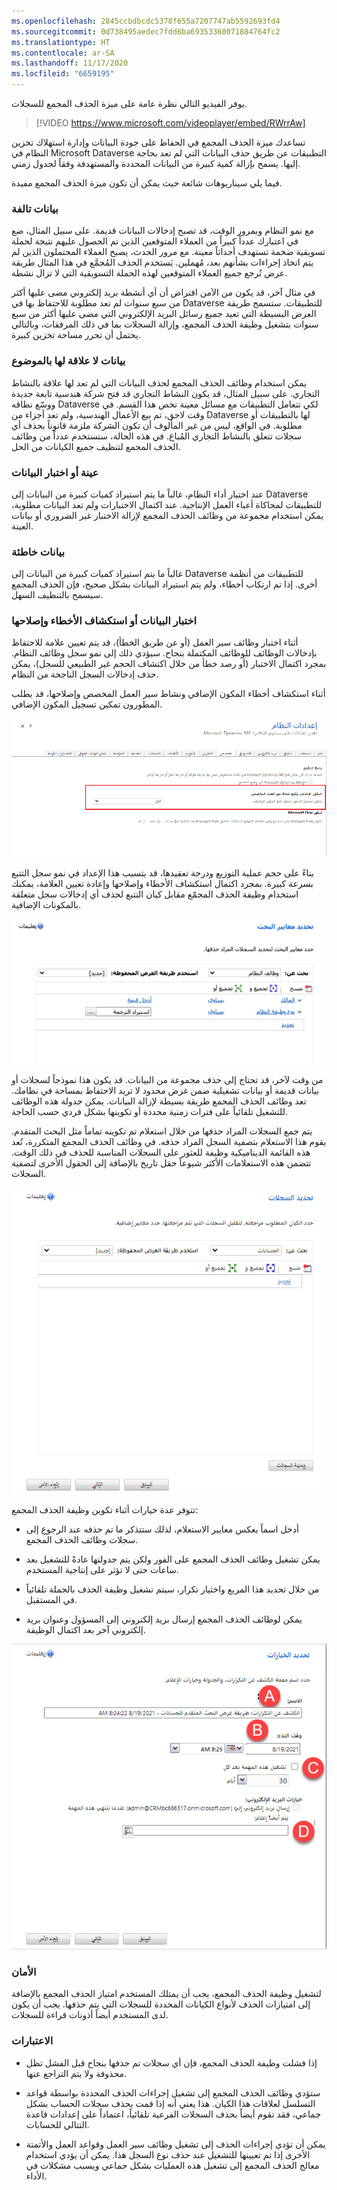 ```yaml
---
ms.openlocfilehash: 2845ccbdbcdc5378f655a7207747ab5592693fd4
ms.sourcegitcommit: 0d738495aedec7fdd6ba69353360071884764fc2
ms.translationtype: HT
ms.contentlocale: ar-SA
ms.lasthandoff: 11/17/2020
ms.locfileid: "6659195"
---
```

يوفر الفيديو التالي نظرة عامة على ميزة الحذف المجمع للسجلات.

> [!VIDEO https://www.microsoft.com/videoplayer/embed/RWrrAw]

تساعدك ميزة الحذف المجمع في الحفاظ على جودة البيانات وإدارة استهلاك تخزين النظام في Microsoft Dataverse التطبيقات عن طريق حذف البيانات التي لم تعد بحاجة إليها. يسمح بإزالة كمية كبيرة من البيانات المحددة والمستهدفة وفقاً لجدول زمني.

فيما يلي سيناريوهات شائعة حيث يمكن أن تكون ميزة الحذف المجمع مفيدة.

### <a name="stale-data"></a>بيانات تالفة

مع نمو النظام وبمرور الوقت، قد تصبح إدخالات البيانات قديمة. على سبيل المثال، ضع في اعتبارك عدداً كبيراً من العملاء المتوقعين الذين تم الحصول عليهم نتيجة لحملة تسويقية ضخمة تستهدف أحداثاً معينة. مع مرور الحدث، يصبح العملاء المحتملون الذين لم يتم اتخاذ إجراءات بشأنهم بعد، مُهملين. يَستخدم الحذف المُجمَّع في هذا المثال طريقة عرض تُرجع جميع العملاء المتوقعين لهذه الحملة التسويقية التي لا تزال نشطة.

في مثال آخر، قد يكون من الآمن افتراض أن أي أنشطة بريد إلكتروني مضى عليها أكثر من سبع سنوات لم تعد مطلوبة للاحتفاظ بها في Dataverse للتطبيقات. ستسمح طريقة العرض البسيطة التي تعيد جميع رسائل البريد الإلكتروني التي مضى عليها أكثر من سبع سنوات بتشغيل وظيفة الحذف المجمع، وإزالة السجلات بما في ذلك المرفقات، وبالتالي يحتمل أن تحرر مساحة تخزين كبيرة.

### <a name="irrelevant-data"></a>بيانات لا علاقة لها بالموضوع

يمكن استخدام وظائف الحذف المجمع لحذف البيانات التي لم تعد لها علاقة بالنشاط التجاري. على سبيل المثال، قد يكون النشاط التجاري قد فتح شركة هندسية تابعة جديدة ووسّع نطاقه Dataverse لكي تتعامل التطبيقات مع مسائل معينة تخص هذا القسم. في وقت لاحق، تم بيع الأعمال الهندسية، ولم تعد أجزاء من Dataverse لها بالتطبيقات أو مطلوبة. في الواقع، ليس من غير المألوف أن تكون الشركة ملزمة قانوناً بحذف أي سجلات تتعلق بالنشاط التجاري المُباع. في هذه الحالة، ستستخدم عدداً من وظائف الحذف المجمع لتنظيف جميع الكيانات من الحل.

### <a name="sample-or-test-data"></a>عينة أو اختبار البيانات

عند اختبار أداء النظام، غالباً ما يتم استيراد كميات كبيرة من البيانات إلى Dataverse للتطبيقات لمحاكاة أعباء العمل الإنتاجية. عند اكتمال الاختبارات ولم تعد البيانات مطلوبة، يمكن استخدام مجموعة من وظائف الحذف المجمع لإزالة الاختبار غير الضروري أو بيانات العينة.

### <a name="erroneous-data"></a>بيانات خاطئة

غالباً ما يتم استيراد كميات كبيرة من البيانات إلى Dataverse للتطبيقات من أنظمة أخرى. إذا تم ارتكاب أخطاء، ولم يتم استيراد البيانات بشكل صحيح، فإن الحذف المجمع سيسمح بالتنظيف السهل. 

### <a name="test-or-troubleshooting-data"></a>اختبار البيانات أو استكشاف الأخطاء وإصلاحها

أثناء اختبار وظائف سير العمل (أو عن طريق الخطأ)، قد يتم تعيين علامة للاحتفاظ بإدخالات الوظائف للوظائف المكتملة بنجاح. سيؤدي ذلك إلى نمو سجل وظائف النظام. بمجرد اكتمال الاختبار (أو رصد خطأ من خلال اكتشاف الحجم غير الطبيعي للسجل)، يمكن حذف إدخالات السجل الناجحة من النظام.

أثناء استكشاف أخطاء المكون الإضافي ونشاط سير العمل المخصص وإصلاحها، قد يطلب المطورون تمكين تسجيل المكون الإضافي. 

![لقطة شاشة لإعدادات النظام لتتبع سير العمل](../media/T2_BulkDeleteCommonUses_image1.png)

بناءً على حجم عملية التوزيع ودرجة تعقيدها، قد يتسبب هذا الإعداد في نمو سجل التتبع بسرعة كبيرة. بمجرد اكتمال استكشاف الأخطاء وإصلاحها وإعادة تعيين العلامة، يمكنك استخدام وظيفة الحذف المجمّع مقابل كيان التتبع لحذف أي إدخالات سجل متعلقة بالمكونات الإضافية.

![لقطة شاشة لمعايير البحث التي يتم تحديدها](../media/T2_BulkDeleteCommonUses_image2.png)

 من وقت لآخر، قد تحتاج إلى حذف مجموعة من البيانات. قد يكون هذا نموذجاً لسجلات أو بيانات قديمة أو بيانات تشغيلية ضمن غرض محدود لا تريد الاحتفاظ بمساحة في نظامك. تعد وظائف الحذف المجمع طريقة بسيطة لإزالة البيانات. يمكن جدولة هذه الوظائف للتشغيل تلقائياً على فترات زمنية محددة أو تكوينها بشكل فردي حسب الحاجة. 

يتم جمع السجلات المراد حذفها من خلال استعلام تم تكوينه تماماً مثل البحث المتقدم. يقوم هذا الاستعلام بتصفية السجل المراد حذفه. في وظائف الحذف المجمع المتكررة، تُعد هذه القائمة الديناميكية وظيفة للعثور على السجلات المناسبة للحذف في ذلك الوقت. تتضمن هذه الاستعلامات الأكثر شيوعاً حقل تاريخ بالإضافة إلى الحقول الأخرى لتصفية السجلات. 

![لقطة شاشة توضح تحديد معايير البحث للحذف](../media/L3_Configure_Bulk_Delete_Jobs_image1.png)

تتوفر عدة خيارات أثناء تكوين وظيفة الحذف المجمع:

- أدخل اسماً يعكس معايير الاستعلام، لذلك ستتذكر ما تم حذفه عند الرجوع إلى سجلات وظائف الحذف المجمع.

- يمكن تشغيل وظائف الحذف المجمع على الفور ولكن يتم جدولتها عادةً للتشغيل بعد ساعات حتى لا تؤثر على إنتاجية المستخدم. 

- من خلال تحديد هذا المربع واختيار تكرار، سيتم تشغيل وظيفة الحذف بالجملة تلقائياً في المستقبل. 

- يمكن لوظائف الحذف المجمع إرسال بريد إلكتروني إلى المسؤول وعنوان بريد إلكتروني آخر بعد اكتمال الوظيفة. 

![لقطة شاشة تعرض خيارات تسمية وجدولة وظيفة الحذف المجمع](../media/L3_Configure_Bulk_Delete_Jobs_image2.png)

### <a name="security"></a>الأمان
لتشغيل وظيفة الحذف المجمع، يجب أن يمتلك المستخدم امتياز الحذف المجمع بالإضافة إلى امتيازات الحذف لأنواع الكيانات المحددة للسجلات التي يتم حذفها. يجب أن يكون لدى المستخدم أيضاً أذونات قراءة للسجلات. 

### <a name="considerations"></a>الاعتبارات
- إذا فشلت وظيفة الحذف المجمع، فإن أي سجلات تم حذفها بنجاح قبل الفشل تظل محذوفة ولا يتم التراجع عنها. 

- ستؤدي وظائف الحذف المجمع إلى تشغيل إجراءات الحذف المحددة بواسطة قواعد التسلسل لعلاقات هذا الكيان. هذا يعني أنه إذا قمت بحذف سجلات الحساب بشكل جماعي، فقد تقوم أيضاً بحذف السجلات الفرعية تلقائياً، اعتماداً على إعدادات قاعدة التتالي للحسابات. 

- يمكن أن تؤدي إجراءات الحذف إلى تشغيل وظائف سير العمل وقواعد العمل والأتمتة الأخرى إذا تم تعيينها للتشغيل عند حذف نوع السجل هذا. يمكن أن يؤدي استخدام معالج الحذف المجمع إلى تشغيل هذه العمليات بشكل جماعي ويسبب مشكلات في الأداء. 
